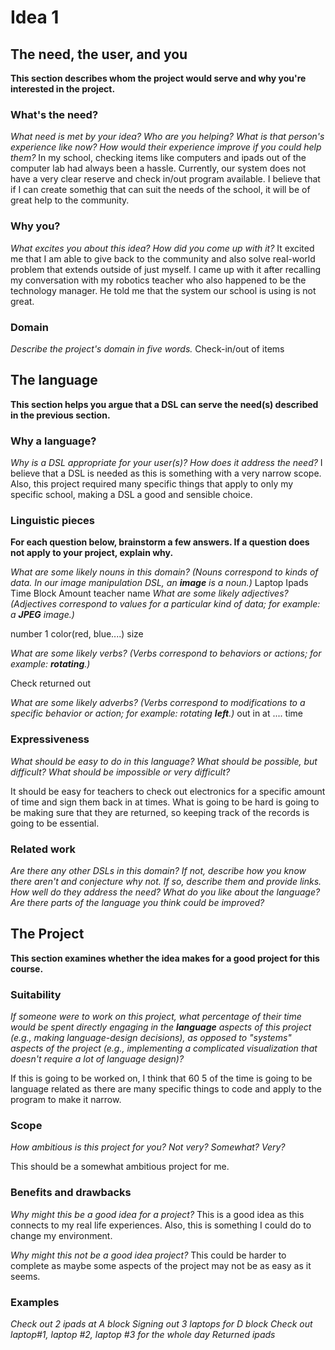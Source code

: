 # Idea 1

## The need, the user, and you
**This section describes whom the project would serve and why you're interested
in the project.**


### What's the need?
_What need is met by your idea? Who are you helping? What is that person's
experience like now? How would their experience improve if you could help 
them?_ In my school, checking items like computers and ipads out of the computer lab had always been a hassle. 
Currently, our system does not have a very clear reserve and check in/out program available. I believe that if I can create somethig that can suit the needs of the school, it will be of great help to the community. 


### Why you?
_What excites you about this idea? How did you come up with it?_
It excited me that I am able to give back to the community and also solve real-world problem that extends outside of just myself. I came up with it after recalling my conversation with my robotics teacher who also happened to be the technology manager. He told me that the system our school is using is not great.

### Domain
_Describe the project's domain in five words._
Check-in/out of items

## The language
**This section helps you argue that a DSL can serve the need(s) described in
the previous section.**

### Why a language?
_Why is a DSL appropriate for your user(s)? How does it address the need?_
I believe that a DSL is needed as this is something with a very narrow scope. Also, this project required many specific things that apply to only my specific school, making a DSL a good and sensible choice. 

### Linguistic pieces
**For each question below, brainstorm a few answers. If a question does not
apply to your project, explain why.**

_What are some likely nouns in this domain? (Nouns correspond to kinds of
data. In our image manipulation DSL, an **image** is a noun.)_
Laptop
Ipads
Time
Block
Amount
teacher name
_What are some likely adjectives? (Adjectives correspond to values for a
particular kind of data; for example: a **JPEG** image.)_ 

number 1
color(red, blue....)
size

_What are some likely verbs? (Verbs correspond to behaviors or actions; for
example: **rotating**.)_

Check 
returned
out


_What are some likely adverbs? (Verbs correspond to modifications to a specific
behavior or action; for example: rotating **left**.)_
out
in
at .... time



### Expressiveness
_What should be easy to do in this language? What should be possible, but
difficult? What should be impossible or very difficult?_

It should be easy for teachers to check out electronics for a specific amount of time and sign them back in at times. 
What is going to be hard is going to be making sure that they are returned, so keeping track of the records is going to be essential. 

### Related work
_Are there any other DSLs in this domain? If not, describe how you know there
aren't and conjecture why not. If so, describe them and provide links. How well
do they address the need? What do you like about the language? Are there parts
of the language you think could be improved?_


## The Project
**This section examines whether the idea makes for a good project for this
course.**

### Suitability
_If someone were to work on this project, what percentage of their time would be
spent directly engaging in the **language** aspects of this project (e.g.,
making language-design decisions), as opposed to "systems" aspects of the
project (e.g., implementing a complicated visualization that doesn't require a
lot of language design)?_

If this is going to be worked on, I think that 60
5 of the time is going to be language related as there are many specific things to code and apply to the program to make it narrow. 
### Scope
_How ambitious is this project for you? Not very? Somewhat? Very?_

This should be a somewhat ambitious project for me. 

### Benefits and drawbacks
_Why might this be a good idea for a project?_ 
This is a good idea as this connects to my real life experiences. Also, this is something I could do to change my environment. 

_Why might this not be a good idea project?_
This could be harder to complete as maybe some aspects of the project may not be as easy as it seems. 

### Examples
_Check out 2 ipads at A block_
_Signing out 3 laptops for D block_
_Check out laptop#1, laptop #2, laptop #3 for the whole day_
_Returned ipads_ 
